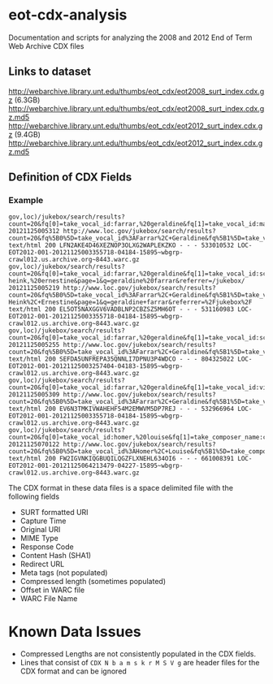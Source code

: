 # eot-cdx-analysis
Documentation and scripts for analyzing the 2008 and 2012 End of Term Web Archive CDX files

## Links to dataset
http://webarchive.library.unt.edu/thumbs/eot_cdx/eot2008_surt_index.cdx.gz (6.3GB)
http://webarchive.library.unt.edu/thumbs/eot_cdx/eot2008_surt_index.cdx.gz.md5
http://webarchive.library.unt.edu/thumbs/eot_cdx/eot2012_surt_index.cdx.gz (9.4GB)
http://webarchive.library.unt.edu/thumbs/eot_cdx/eot2012_surt_index.cdx.gz.md5

## Definition of CDX Fields

### Example
```
gov,loc)/jukebox/search/results?count=20&fq[0]=take_vocal_id:farrar,%20geraldine&fq[1]=take_vocal_id:martinelli,%20giovanni&page=1&q=geraldine%20farrar&referrer=/jukebox/ 20121125005312 http://www.loc.gov/jukebox/search/results?count=20&fq%5B0%5D=take_vocal_id%3AFarrar%2C+Geraldine&fq%5B1%5D=take_vocal_id%3AMartinelli%2C+Giovanni&page=1&q=geraldine+farrar&referrer=%2Fjukebox%2F text/html 200 LFN2AKE4D46XEZNOP3OLXG2WAPLEKZKO - - - 533010532 LOC-EOT2012-001-20121125003355718-04184-15895~wbgrp-crawl012.us.archive.org~8443.warc.gz
gov,loc)/jukebox/search/results?count=20&fq[0]=take_vocal_id:farrar,%20geraldine&fq[1]=take_vocal_id:schumann-heink,%20ernestine&page=1&q=geraldine%20farrar&referrer=/jukebox/ 20121125005219 http://www.loc.gov/jukebox/search/results?count=20&fq%5B0%5D=take_vocal_id%3AFarrar%2C+Geraldine&fq%5B1%5D=take_vocal_id%3ASchumann-Heink%2C+Ernestine&page=1&q=geraldine+farrar&referrer=%2Fjukebox%2F text/html 200 EL5OT5NAXGGV6VADBLNP2CBZSZ5MH6OT - - - 531160983 LOC-EOT2012-001-20121125003355718-04184-15895~wbgrp-crawl012.us.archive.org~8443.warc.gz
gov,loc)/jukebox/search/results?count=20&fq[0]=take_vocal_id:farrar,%20geraldine&fq[1]=take_vocal_id:scotti,%20antonio&page=1&q=geraldine%20farrar&referrer=/jukebox/ 20121125005255 http://www.loc.gov/jukebox/search/results?count=20&fq%5B0%5D=take_vocal_id%3AFarrar%2C+Geraldine&fq%5B1%5D=take_vocal_id%3AScotti%2C+Antonio&page=1&q=geraldine+farrar&referrer=%2Fjukebox%2F text/html 200 SEFDA5UNFREPA35QNNLI7DPNU3P4WDCO - - - 804325022 LOC-EOT2012-001-20121125003257404-04183-15895~wbgrp-crawl012.us.archive.org~8443.warc.gz
gov,loc)/jukebox/search/results?count=20&fq[0]=take_vocal_id:farrar,%20geraldine&fq[1]=take_vocal_id:viafora,%20gina&page=1&q=geraldine%20farrar&referrer=/jukebox/ 20121125005309 http://www.loc.gov/jukebox/search/results?count=20&fq%5B0%5D=take_vocal_id%3AFarrar%2C+Geraldine&fq%5B1%5D=take_vocal_id%3AViafora%2C+Gina&page=1&q=geraldine+farrar&referrer=%2Fjukebox%2F text/html 200 EV6N3TMKIVWAHEHF54M2EMWVM5DP7REJ - - - 532966964 LOC-EOT2012-001-20121125003355718-04184-15895~wbgrp-crawl012.us.archive.org~8443.warc.gz
gov,loc)/jukebox/search/results?count=20&fq[0]=take_vocal_id:homer,%20louise&fq[1]=take_composer_name:campana,%20f.%20&page=1&q=geraldine%20farrar&referrer=/jukebox/ 20121125070122 http://www.loc.gov/jukebox/search/results?count=20&fq%5B0%5D=take_vocal_id%3AHomer%2C+Louise&fq%5B1%5D=take_composer_name%3ACampana%2C+F.+&page=1&q=geraldine+farrar&referrer=%2Fjukebox%2F text/html 200 FW2IGVNKIQGBUQILQGZFLXNEHL634OI6 - - - 661008391 LOC-EOT2012-001-20121125064213479-04227-15895~wbgrp-crawl012.us.archive.org~8443.warc.gz
```

The CDX format in these data files is a space delimited file with the following fields

* SURT formatted URI
* Capture Time
* Original URI
* MIME Type
* Response Code
* Content Hash (SHA1)
* Redirect URL
* Meta tags (not populated)
* Compressed length (sometimes populated)
* Offset in WARC file
* WARC File Name


# Known Data Issues

* Compressed Lengths are not consistently populated in the CDX fields. 
* Lines that consist of `CDX N b a m s k r M S V g` are header files for the CDX format and can be ignored

